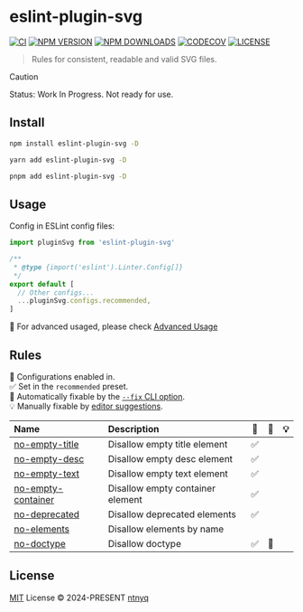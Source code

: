 # eslint-plugin-svg

[![CI](https://github.com/ntnyq/eslint-plugin-svg/workflows/CI/badge.svg)](https://github.com/ntnyq/eslint-plugin-svg/actions)
[![NPM VERSION](https://img.shields.io/npm/v/eslint-plugin-svg.svg)](https://www.npmjs.com/package/eslint-plugin-svg)
[![NPM DOWNLOADS](https://img.shields.io/npm/dy/eslint-plugin-svg.svg)](https://www.npmjs.com/package/eslint-plugin-svg)
[![CODECOV](https://codecov.io/github/ntnyq/eslint-plugin-svg/branch/main/graph/badge.svg)](https://codecov.io/github/ntnyq/eslint-plugin-svg)
[![LICENSE](https://img.shields.io/github/license/ntnyq/eslint-plugin-svg.svg)](https://github.com/ntnyq/eslint-plugin-svg/blob/main/LICENSE)

> Rules for consistent, readable and valid SVG files.

> [!CAUTION]
> Status: Work In Progress. Not ready for use.

## Install

```bash
npm install eslint-plugin-svg -D
```

```bash
yarn add eslint-plugin-svg -D
```

```bash
pnpm add eslint-plugin-svg -D
```

## Usage

Config in ESLint config files:

```ts
import pluginSvg from 'eslint-plugin-svg'

/**
 * @type {import('eslint').Linter.Config[]}
 */
export default [
  // Other configs...
  ...pluginSvg.configs.recommended,
]
```

:apple: For advanced usaged, please check [Advanced Usage](https://eslint-plugin-svg.ntnyq.com/guide/#advanced-usage)

## Rules

💼 Configurations enabled in.\
✅ Set in the `recommended` preset.\
🔧 Automatically fixable by the [`--fix` CLI option](https://eslint.org/docs/user-guide/command-line-interface#--fix).\
💡 Manually fixable by [editor suggestions](https://eslint.org/docs/developer-guide/working-with-rules#providing-suggestions).

| Name                                                                               | Description                      | 💼  | 🔧  | 💡  |
| :--------------------------------------------------------------------------------- | :------------------------------- | :-: | :-: | :-: |
| [no-empty-title](https://eslint-plugin-svg.ntnyq.com/rules/no-empty-title)         | Disallow empty title element     | ✅  |     |     |
| [no-empty-desc](https://eslint-plugin-svg.ntnyq.com/rules/no-empty-desc)           | Disallow empty desc element      | ✅  |     |     |
| [no-empty-text](https://eslint-plugin-svg.ntnyq.com/rules/no-empty-text)           | Disallow empty text element      | ✅  |     |     |
| [no-empty-container](https://eslint-plugin-svg.ntnyq.com/rules/no-empty-container) | Disallow empty container element | ✅  |     |     |
| [no-deprecated](https://eslint-plugin-svg.ntnyq.com/rules/no-deprecated)           | Disallow deprecated elements     | ✅  |     |     |
| [no-elements](https://eslint-plugin-svg.ntnyq.com/rules/no-elements)               | Disallow elements by name        |     |     |     |
| [no-doctype](https://eslint-plugin-svg.ntnyq.com/rules/no-doctype)                 | Disallow doctype                 | ✅  | 🔧  |     |

## License

[MIT](./LICENSE) License © 2024-PRESENT [ntnyq](https://github.com/ntnyq)

